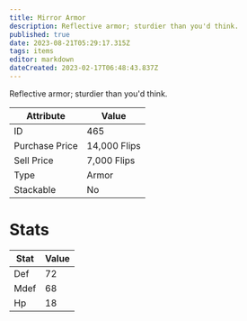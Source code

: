```yaml
---
title: Mirror Armor
description: Reflective armor; sturdier than you'd think.
published: true
date: 2023-08-21T05:29:17.315Z
tags: items
editor: markdown
dateCreated: 2023-02-17T06:48:43.837Z
---
```


Reflective armor; sturdier than you'd think.

|Attribute|Value|
|-|-|
|ID|465|
|Purchase Price|14,000 Flips|
|Sell Price|7,000 Flips|
|Type|Armor|
|Stackable|No|

# Stats
|Stat|Value|
|-|-|
|Def|72|
|Mdef|68|
|Hp|18|
